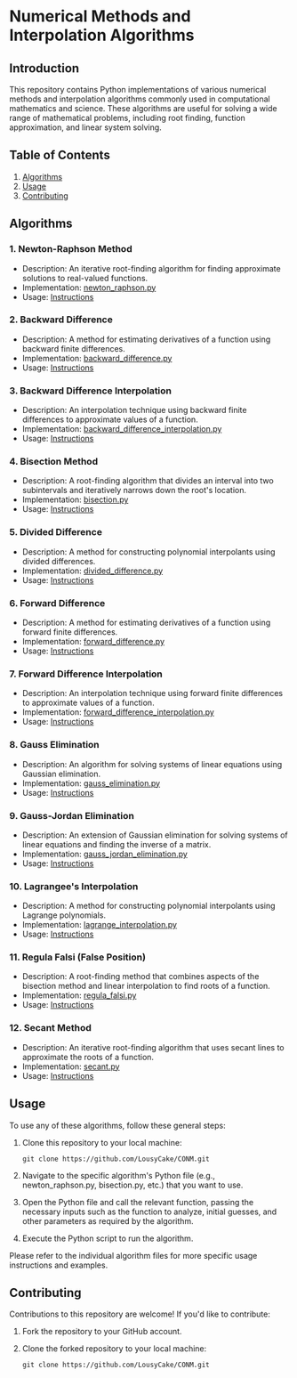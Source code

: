 # Numerical Methods and Interpolation Algorithms

## Introduction

This repository contains Python implementations of various numerical methods and interpolation algorithms commonly used in computational mathematics and science. These algorithms are useful for solving a wide range of mathematical problems, including root finding, function approximation, and linear system solving.

## Table of Contents

1. [Algorithms](#algorithms)
2. [Usage](#usage)
3. [Contributing](#contributing)

## Algorithms

### 1. Newton-Raphson Method

- Description: An iterative root-finding algorithm for finding approximate solutions to real-valued functions.
- Implementation: [newton_raphson.py](Newton_Raphson.py)
- Usage: [Instructions](#usage)

### 2. Backward Difference

- Description: A method for estimating derivatives of a function using backward finite differences.
- Implementation: [backward_difference.py](backward_difference.py)
- Usage: [Instructions](#usage)

### 3. Backward Difference Interpolation

- Description: An interpolation technique using backward finite differences to approximate values of a function.
- Implementation: [backward_difference_interpolation.py](backward_difference_interpolation.py)
- Usage: [Instructions](#usage)

### 4. Bisection Method

- Description: A root-finding algorithm that divides an interval into two subintervals and iteratively narrows down the root's location.
- Implementation: [bisection.py](bisection.py)
- Usage: [Instructions](#usage)

### 5. Divided Difference

- Description: A method for constructing polynomial interpolants using divided differences.
- Implementation: [divided_difference.py](divided_difference.py)
- Usage: [Instructions](#usage)

### 6. Forward Difference

- Description: A method for estimating derivatives of a function using forward finite differences.
- Implementation: [forward_difference.py](forward_difference.py)
- Usage: [Instructions](#usage)

### 7. Forward Difference Interpolation

- Description: An interpolation technique using forward finite differences to approximate values of a function.
- Implementation: [forward_difference_interpolation.py](forward_difference_interpolation.py)
- Usage: [Instructions](#usage)

### 8. Gauss Elimination

- Description: An algorithm for solving systems of linear equations using Gaussian elimination.
- Implementation: [gauss_elimination.py](gauss.py)
- Usage: [Instructions](#usage)

### 9. Gauss-Jordan Elimination

- Description: An extension of Gaussian elimination for solving systems of linear equations and finding the inverse of a matrix.
- Implementation: [gauss_jordan_elimination.py](gauss_jordan.py)
- Usage: [Instructions](#usage)

### 10. Lagrangee's Interpolation

- Description: A method for constructing polynomial interpolants using Lagrange polynomials.
- Implementation: [lagrange_interpolation.py](lagrangee's_interpolation.py)
- Usage: [Instructions](#usage)

### 11. Regula Falsi (False Position)

- Description: A root-finding method that combines aspects of the bisection method and linear interpolation to find roots of a function.
- Implementation: [regula_falsi.py](regula_false.py)
- Usage: [Instructions](#usage)

### 12. Secant Method

- Description: An iterative root-finding algorithm that uses secant lines to approximate the roots of a function.
- Implementation: [secant.py](secent.py)
- Usage: [Instructions](#usage)

## Usage

To use any of these algorithms, follow these general steps:

1. Clone this repository to your local machine:

   ```
   git clone https://github.com/LousyCake/CONM.git
   ```

1. Navigate to the specific algorithm's Python file (e.g., newton_raphson.py, bisection.py, etc.) that you want to use.

2. Open the Python file and call the relevant function, passing the necessary inputs such as the function to analyze, initial guesses, and other parameters as required by the algorithm.

3. Execute the Python script to run the algorithm.

Please refer to the individual algorithm files for more specific usage instructions and examples.

## Contributing
Contributions to this repository are welcome! If you'd like to contribute:

1. Fork the repository to your GitHub account.

2. Clone the forked repository to your local machine:
   ```
   git clone https://github.com/LousyCake/CONM.git
   ```

